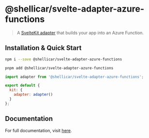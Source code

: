 # @shellicar/svelte-adapter-azure-functions

> A [SvelteKit adapter](https://kit.svelte.dev/docs/adapters) that builds your app into an Azure Function.

## Installation & Quick Start

```sh
npm i --save @shellicar/svelte-adapter-azure-functions
```

```sh
pnpm add @shellicar/svelte-adapter-azure-functions
```

```js
import adapter from '@shellicar/svelte-adapter-azure-functions';

export default {
  kit: {
    adapter: adapter()
  }
};
```

## Documentation

For full documentation, visit [here](https://github.com/shellicar/svelte-adapter-azure-functions).
